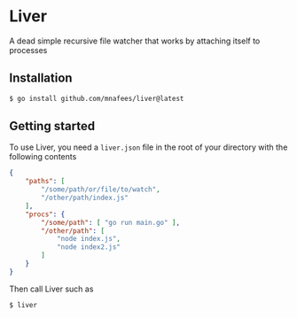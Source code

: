 # Liver

A dead simple recursive file watcher that works by attaching itself to processes

## Installation

```bash
$ go install github.com/mnafees/liver@latest
```

## Getting started

To use Liver, you need a `liver.json` file in the root of your directory with the following contents
```json
{
    "paths": [
        "/some/path/or/file/to/watch",
        "/other/path/index.js"
    ],
    "procs": {
        "/some/path": [ "go run main.go" ],
        "/other/path": [
            "node index.js",
            "node index2.js"
        ]
    }
}
```

Then call Liver such as
```bash
$ liver
```
